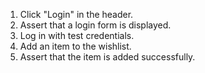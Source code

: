 1. Click "Login" in the header.
2. Assert that a login form is displayed.
3. Log in with test credentials.
4. Add an item to the wishlist.
5. Assert that the item is added successfully.